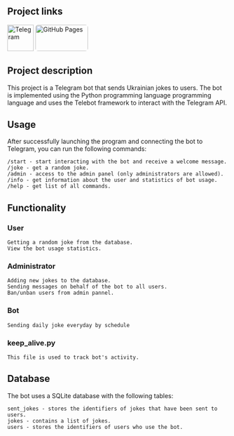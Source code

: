 ## Project links
<a href="https://t.me/makser_humor_bot" target="_blank"> <img src="https://www.vectorlogo.zone/logos/telegram/telegram-tile.svg" alt="Telegram" width="60" height="60"/></a> 
<a href="https://mak5er.github.io/Joke-Bot/" target="_blank"> <img src="https://theaveragenz.com/wp-content/uploads/2021/07/3uy5od7tw2jf4fh7ldlv-800x400.jpeg" alt="GitHub Pages" width="120" height="60" style="border-radius: 6px;"></a> 
    

## Project description

This project is a Telegram bot that sends Ukrainian jokes to users. The bot is implemented using the Python programming language
programming language and uses the Telebot framework to interact with the Telegram API.

## Usage

After successfully launching the program and connecting the bot to Telegram, you can run the following commands:

    /start - start interacting with the bot and receive a welcome message.
    /joke - get a random joke.
    /admin - access to the admin panel (only administrators are allowed).
    /info - get information about the user and statistics of bot usage.
    /help - get list of all commands.

## Functionality

### User

    Getting a random joke from the database.
    View the bot usage statistics.

### Administrator

    Adding new jokes to the database.
    Sending messages on behalf of the bot to all users.
    Ban/unban users from admin pannel.

### Bot
    Sending daily joke everyday by schedule

### keep_alive.py
    This file is used to track bot's activity.

## Database

The bot uses a SQLite database with the following tables:

    sent_jokes - stores the identifiers of jokes that have been sent to users.
    jokes - contains a list of jokes.
    users - stores the identifiers of users who use the bot.
